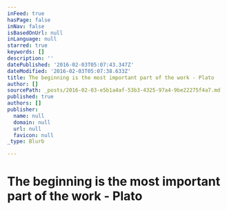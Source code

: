 ```yaml
---
inFeed: true
hasPage: false
inNav: false
isBasedOnUrl: null
inLanguage: null
starred: true
keywords: []
description: ''
datePublished: '2016-02-03T05:07:43.347Z'
dateModified: '2016-02-03T05:07:38.633Z'
title: The beginning is the most important part of the work - Plato
author: []
sourcePath: _posts/2016-02-03-e5b1a4af-53b3-4325-97a4-9be22275f4a7.md
published: true
authors: []
publisher:
  name: null
  domain: null
  url: null
  favicon: null
_type: Blurb

---
```

# The beginning is the most important part of the work - Plato
